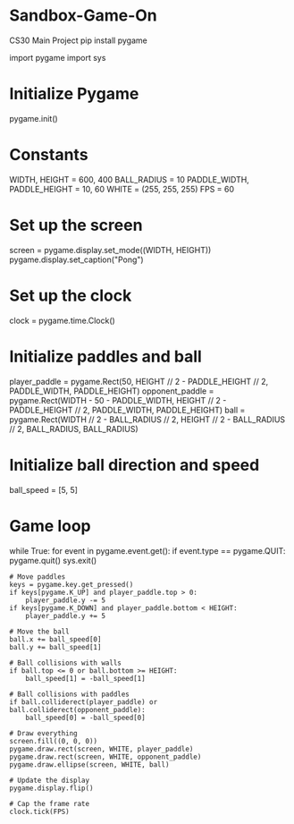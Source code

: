# Sandbox-Game-On
CS30 Main Project
pip install pygame

import pygame
import sys

# Initialize Pygame
pygame.init()

# Constants
WIDTH, HEIGHT = 600, 400
BALL_RADIUS = 10
PADDLE_WIDTH, PADDLE_HEIGHT = 10, 60
WHITE = (255, 255, 255)
FPS = 60

# Set up the screen
screen = pygame.display.set_mode((WIDTH, HEIGHT))
pygame.display.set_caption("Pong")

# Set up the clock
clock = pygame.time.Clock()

# Initialize paddles and ball
player_paddle = pygame.Rect(50, HEIGHT // 2 - PADDLE_HEIGHT // 2, PADDLE_WIDTH, PADDLE_HEIGHT)
opponent_paddle = pygame.Rect(WIDTH - 50 - PADDLE_WIDTH, HEIGHT // 2 - PADDLE_HEIGHT // 2, PADDLE_WIDTH, PADDLE_HEIGHT)
ball = pygame.Rect(WIDTH // 2 - BALL_RADIUS // 2, HEIGHT // 2 - BALL_RADIUS // 2, BALL_RADIUS, BALL_RADIUS)

# Initialize ball direction and speed
ball_speed = [5, 5]

# Game loop
while True:
    for event in pygame.event.get():
        if event.type == pygame.QUIT:
            pygame.quit()
            sys.exit()

    # Move paddles
    keys = pygame.key.get_pressed()
    if keys[pygame.K_UP] and player_paddle.top > 0:
        player_paddle.y -= 5
    if keys[pygame.K_DOWN] and player_paddle.bottom < HEIGHT:
        player_paddle.y += 5

    # Move the ball
    ball.x += ball_speed[0]
    ball.y += ball_speed[1]

    # Ball collisions with walls
    if ball.top <= 0 or ball.bottom >= HEIGHT:
        ball_speed[1] = -ball_speed[1]

    # Ball collisions with paddles
    if ball.colliderect(player_paddle) or ball.colliderect(opponent_paddle):
        ball_speed[0] = -ball_speed[0]

    # Draw everything
    screen.fill((0, 0, 0))
    pygame.draw.rect(screen, WHITE, player_paddle)
    pygame.draw.rect(screen, WHITE, opponent_paddle)
    pygame.draw.ellipse(screen, WHITE, ball)

    # Update the display
    pygame.display.flip()

    # Cap the frame rate
    clock.tick(FPS)

